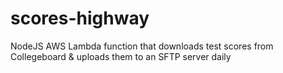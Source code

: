 # scores-highway
NodeJS AWS Lambda function that downloads test scores from Collegeboard &amp; uploads them to an SFTP server daily

